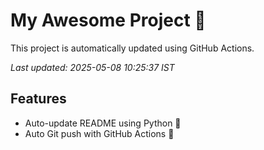 # My Awesome Project 🚀

This project is automatically updated using GitHub Actions.

_Last updated: 2025-05-08 10:25:37 IST_

## Features
- Auto-update README using Python 🐍
- Auto Git push with GitHub Actions 🤖
